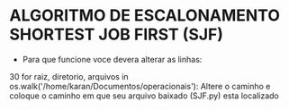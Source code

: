 # ALGORITMO DE ESCALONAMENTO SHORTEST JOB FIRST (SJF)


* Para que funcione voce devera alterar as linhas:

30
for raiz, diretorio, arquivos in os.walk('/home/karan/Documentos/operacionais'):
Altere o caminho e coloque o caminho em que seu arquivo baixado (SJF.py) esta localizado

